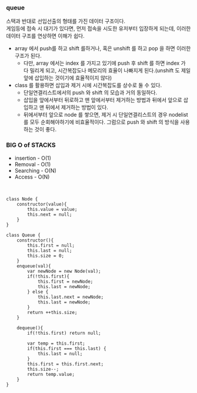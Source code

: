 ### queue
스택과 반대로 선입선출의 형태를 가진 데이터 구조이다.   
게임등에 접속 시 대기가 있다면, 먼저 접속을 시도한 유저부터 입장하게 되는데, 이러한 데이터 구조를 연상하면 이해가 쉽다.  

- array 에서 push를 하고 shift 를하거나, 혹은 unshift 를 하고 pop 을 하면 이러한 구조가 된다. 
  - 다만, array 에서는 index 를 가지고 있기에 push 후 shift 를 하면 index 가 다 밀리게 되고, 시간복잡도나 메모리의 효율이 나빠지게 된다.(unshift 도 제일 앞에 삽입하는 것이기에 효율적이지 않다)
- class 를 활용하면 삽입과 제거 시에 시간복잡도를 상수로 둘 수 있다. 
  - 단일연결리스트에서의 push 와 shift 의 모습과 거의 동일하다.
  - 삽입을 앞에서부터 뒤로하고 맨 앞에서부터 제거하는 방법과 뒤에서 앞으로 삽입하고 맨 뒤에서 제거하는 방법이 있다.
  - 뒤에서부터 앞으로 node 를 쌓으면, 제거 시 단일연결리스트의 경우 nodelist 를 모두 순회해야하기에 비효율적이다. 그럼으로 push 와 shift 의 방식을 사용하는 것이 좋다.

### BIG O of STACKS
- insertion - O(1)
- Removal - O(1)
- Searching - O(N)
- Access - O(N)

</br>

```
class Node {
    constructor(value){
        this.value = value;
        this.next = null;
    }
}

class Queue {
    constructor(){
        this.first = null;
        this.last = null;
        this.size = 0;
    }
    enqueue(val){
        var newNode = new Node(val);
        if(!this.first){
            this.first = newNode;
            this.last = newNode;
        } else {
            this.last.next = newNode;
            this.last = newNode;
        }
        return ++this.size;
    }

    dequeue(){
        if(!this.first) return null;

        var temp = this.first;
        if(this.first === this.last) {
            this.last = null;
        }
        this.first = this.first.next;
        this.size--;
        return temp.value;
    }
}
```
